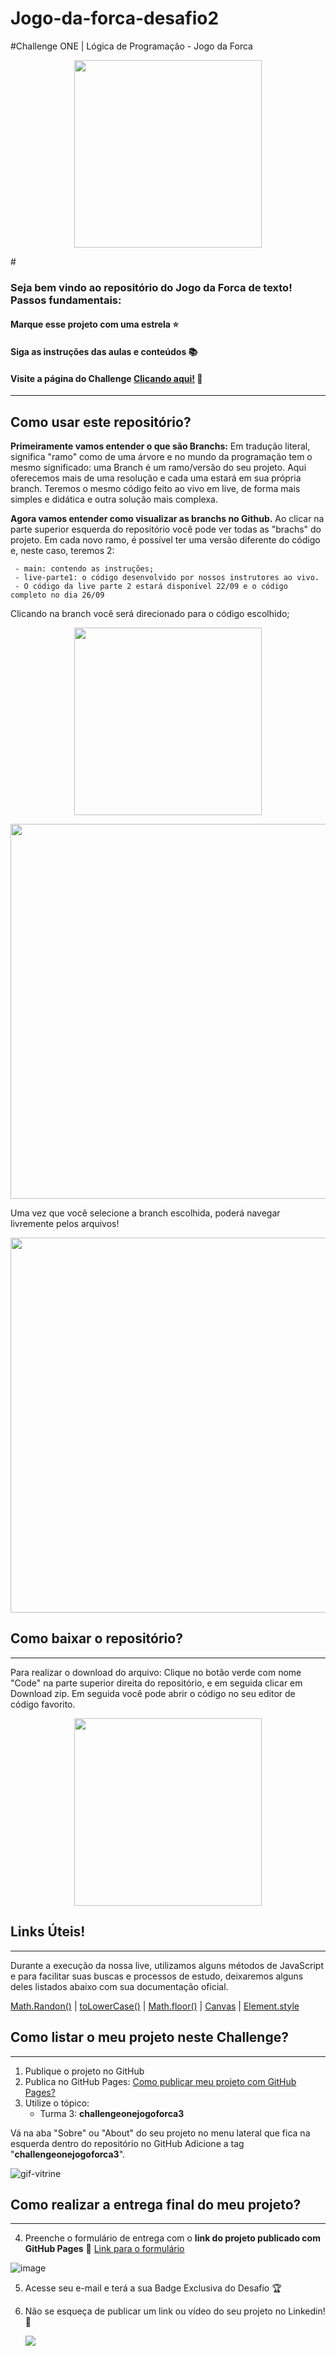 # Jogo-da-forca-desafio2

 #Challenge ONE | Lógica de Programação - Jogo da Forca

<p align="center" >
     <img width="300" heigth="200" src="https://user-images.githubusercontent.com/109833305/201811060-fcf444e8-4ed5-4157-863e-ec1702f85eff.gif">
</p>#

### Seja bem vindo ao repositório do Jogo da Forca de texto! Passos fundamentais:

#### Marque esse projeto com uma estrela ⭐
#### Siga as instruções das aulas e conteúdos 📚
#### Visite a página do Challenge [Clicando aqui!](https://www.alura.com.br/challenges/oracle-one/sprint02-crie-seu-proprio-jogo-da-forca-javascript) 📃
---

## Como usar este repositório?

**Primeiramente vamos entender o que são Branchs:** Em tradução literal, significa "ramo" como de uma árvore e no mundo da programação tem o mesmo significado: uma Branch é um ramo/versão do seu projeto. Aqui oferecemos mais de uma resolução e cada uma estará em sua própria branch. Teremos o mesmo código feito ao vivo em live, de forma mais simples e didática e outra solução mais complexa.

**Agora vamos entender como visualizar as branchs no Github.** Ao clicar na parte superior esquerda do repositório você pode ver todas as "brachs" do projeto. Em cada novo ramo, é possível ter uma versão diferente do código e, neste caso, teremos 2: 

     - main: contendo as instruções;
     - live-parte1: o código desenvolvido por nossos instrutores ao vivo.
     - O código da live parte 2 estará disponível 22/09 e o código completo no dia 26/09
     
Clicando na branch você será direcionado para o código escolhido;

<p align="center" >
     <img width="300" heigth="200" src="https://user-images.githubusercontent.com/101413385/190005299-a1cdf994-5540-4c38-aacd-7fbfe62b362f.png">
</p>

<p align="center" >
          <img width="600" heigth="200" src="https://user-images.githubusercontent.com/101413385/190005403-f5b2af0b-5068-4fd2-803e-f2d6b19165f4.png">
</p>

Uma vez que você selecione a branch escolhida, poderá navegar livremente pelos arquivos!

<p align="center" >
     <img width="600" heigth="400" src="https://user-images.githubusercontent.com/101413385/190005471-b65d2ea3-6e2b-4368-bc45-34ff62217ab6.png">
</p>

## Como baixar o repositório?
---
Para realizar o download do arquivo: Clique no botão verde com nome "Code" na parte superior direita do repositório, e em seguida clicar em Download zip. Em seguida você pode abrir o código no seu editor de código favorito.

<p align="center" >
     <img width="300" heigth="200" src="https://user-images.githubusercontent.com/101413385/185686126-23339f8c-ecf9-44b8-9c52-996c50750254.png">
</p>

## Links Úteis!
---

Durante a execução da nossa live, utilizamos alguns métodos de JavaScript e para facilitar suas buscas e processos de estudo, deixaremos alguns deles listados abaixo com sua documentação oficial.

  [Math.Randon()](https://developer.mozilla.org/pt-BR/docs/Web/JavaScript/Reference/Global_Objects/Math/random) |
  [toLowerCase()](https://developer.mozilla.org/pt-BR/docs/Web/JavaScript/Reference/Global_Objects/String/toLowerCase) |
  [Math.floor()](https://developer.mozilla.org/pt-BR/docs/Web/JavaScript/Reference/Global_Objects/Math/floor) |
  [Canvas](https://developer.mozilla.org/pt-BR/docs/Web/API/CanvasRenderingContext2D) |
  [Element.style](https://www.w3schools.com/jsref/dom_obj_style.asp)

## Como listar o meu projeto neste Challenge?
---

1) Publique o projeto no GitHub
2) Publica no GitHub Pages: [Como publicar meu projeto com GitHub Pages?](https://docs.github.com/pt/pages/getting-started-with-github-pages/creating-a-github-pages-site) 
3) Utilize o tópico:
     - Turma 3: **challengeonejogoforca3**

Vá na aba "Sobre" ou "About" do seu projeto no menu lateral que fica na esquerda dentro do repositório no GitHub
Adicione a tag "**challengeonejogoforca3**".

![gif-vitrine](https://user-images.githubusercontent.com/91544872/153601047-62aee6cb-e3cf-42b3-92c3-7130c996113f.gif)

## Como realizar a entrega final do meu projeto?
---

4) Preenche o formulário de entrega com o **link do projeto publicado com GitHub Pages**
🔹 [Link para o formulário](https://lp.alura.com.br/alura-latam-lp-entrega-de-challenge-one)

![image](https://user-images.githubusercontent.com/101413385/185678751-c7491191-dfd9-42a2-9b3b-622f3bcd3acc.png)

5) Acesse seu e-mail e terá a sua Badge Exclusiva do Desafio 🏆
6) Não se esqueça de publicar um link ou vídeo do seu projeto no Linkedin! 🏁

    <a href="https://www.linkedin.com/company/alura-latam/mycompany/" target="_blank"><img src="https://img.shields.io/badge/-LinkedIn-%230077B5?style=for-the-badge&logo=linkedin&logoColor=white" target="_blank"></a>
